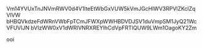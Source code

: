 Vm14YVUxTnJNVmRWV0d4V1lteEtWbGxVUW5kVmJGcHlWV3RPVlZKclZqVlVW
bHBQVkdzeFdWRnVWbFpTCmJFWXpWWHBDVDJSV1duVmpSM1JyQ21WcVFUVlJN
bVIzWW0xV1dWRlVNRXREYlhCdVpFRTlQUW9LWm1OagoKY2Zm

ooi